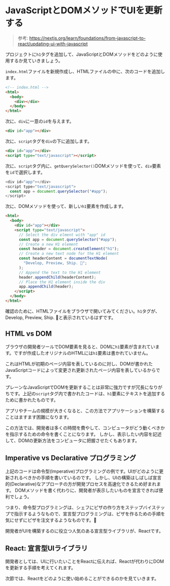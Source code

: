 # JavaScriptとDOMメソッドでUIを更新する

> 参考: https://nextjs.org/learn/foundations/from-javascript-to-react/updating-ui-with-javascript

プロジェクトに`h1`タグを追加して、JavaScriptとDOMメソッドをどのように使用するか見ていきましょう。

`index.html`ファイルを新規作成し、HTMLファイルの中に、次のコードを追加します。

```html
<!-- index.html -->
<html>
  <body>
    <div></div>
  </body>
</html>
```

次に、`div`に一意の`id`を与えます。

```html
<div id="app"></div>
```

次に、`script`タグを`div`の下に追加します。

```html
<div id="app"></div>
<script type="text/javascript"></script>
```

次に、`script`タグ内に、`getQuerySelector()`DOMメソッドを使って、`div`要素を`id`で選択します。

```javascript
<div id="app"></div>
<script type="text/javascript">
  const app = document.querySelector("#app");
</script>
```

次に、DOMメソッドを使って、新しい`h1`要素を作成します。

```html
<html>
  <body>
    <div id="app"></div>
    <script type="text/javascript">
      // Select the div elment with "app" id
      const app = document.querySelector("#app");
      // Create a new H1 element
      const header = document.createElement("h1");
      // Create a new text node for the H1 element
      const headerContent = documentTextNode(
        "Develop, Preview, Ship. 🚀";
      );
      // Append the text to the H1 element
      header.appendChild(headerContent);
      // Place the H1 element inside the div
      app.appendChild(header);
    </script>
  </body>
</html>
```

確認のために、HTMLファイルをブラウザで開いてみてください。`h1`タグが、Develop, Preview, Ship. 🚀と表示されているはずです。

## HTML vs DOM

ブラウザの開発者ツールでDOM要素を見ると、DOMに`h1`要素が含まれています。ですが作成したオリジナルのHTMLには`h1`要素は書かれていません。

これはHTMLが初期のページ内容を表しているのに対し、DOMが書かれたJavaScriptコードによって変更され更新されたページ内容を表しているからです。

プレーンなJavaScriptでDOMを更新することは非常に強力ですが冗長になりがちです。上記の`script`タグ内で書かれたコードは、`h1`要素にテキストを追加するために書かれたものです。

アプリやチームの規模が大きくなると、この方法でアプリケーションを構築することはますます困難になります。

この方法では、開発者は多くの時間を費やして、コンピュータがどう動くべきかを指示するための命令を書くことになります。
しかし、表示したい内容を記述して、DOMの更新方法をコンピュータに把握させたくもあります。

## Imperative vs Declarative プログラミング

上記のコードは命令型(Imperative)プログラミングの例です。UIがどのように更新されるべきかの手順を書いているのです。
しかし、UIの構築はしばしば宣言的(Declarative)なアプローチの方が開発プロセスを高速化できるため好まれます。
DOMメソッドを書く代わりに、開発者が表示したいものを宣言できれば便利でしょう。

つまり、命令型プログラミングは、シェフにピザの作り方をステップバイステップで指示するようなもので、宣言型プログラミングは、ピザを作るための手順を気にせずにピザを注文するようなものです。🍕

開発者がUIを構築するのに役立つ人気のある宣言型ライブラリが、Reactです。

## React: 宣言型UIライブラリ

開発者としては、UIに行いたいことをReactに伝えれば、Reactが代わりにDOMを更新する手順を考えてくれます。

次節では、Reactをどのように使い始めることができるのかを見ていきます。
